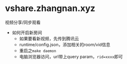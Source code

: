 # vshare.zhangnan.xyz
视频分享/同步观看


- 如何开启新房间
    - 如果要看新视频，先传到腾讯云
    - runtime/config.json，添加相关的room/vid信息
    - 重启之`make daemon`
    - 电脑浏览器访问，url带上query param，`rid=xxxx`即可
